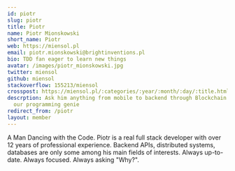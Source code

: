```yaml
---
id: piotr
slug: piotr
title: Piotr
name: Piotr Mionskowski
short_name: Piotr
web: https://miensol.pl
email: piotr.mionskowski@brightinventions.pl
bio: TDD fan eager to learn new things
avatar: /images/piotr_mionskowski.jpg
twitter: miensol
github: miensol
stackoverflow: 155213/miensol
crosspost: https://miensol.pl/:categories/:year/:month/:day/:title.html
descrption: Ask him anything from mobile to backend through Blockchain and Big Data, he is
  our programming genie
redirect_from: /piotr
layout: member
---
```


A Man Dancing with the Code. Piotr is a real full stack developer with over 12 years of professional experience. Backend APIs, distributed systems, databases are only some among his main fields of interests. Always up-to-date. Always focused. Always asking "Why?".

